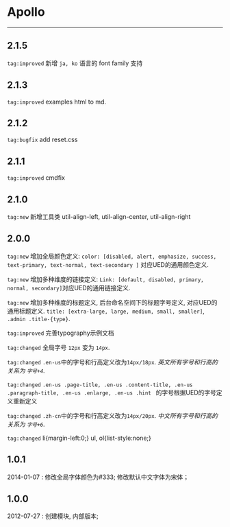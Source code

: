 # Apollo

---
## 2.1.5

`tag:improved` 新增 `ja, ko` 语言的 font family 支持

## 2.1.3

`tag:improved` examples html to md.

## 2.1.2

`tag:bugfix` add reset.css

## 2.1.1

`tag:improved` cmdfix

## 2.1.0

`tag:new` 新增工具类 util-align-left, util-align-center, util-align-right


## 2.0.0


`tag:new` 增加全局颜色定义: `color: [disabled, alert, emphasize, success, text-primary, text-normal, text-secondary ]` 对应UED的通用颜色定义.

`tag:new` 增加多种维度的链接定义: `Link: [default, disabled, primary, normal, secondary]`对应UED的通用链接定义.

`tag:new` 增加多种维度的标题定义, 后台命名空间下的标题字号定义, 对应UED的通用标题定义. `title: [extra-large, large, medium, small, smaller]`, `.admin .title-{type}`.

`tag:improved` 完善typography示例文档

`tag:changed` 全局字号 `12px` 变为 `14px`.

`tag:changed` `.en-us`中的字号和行高定义改为`14px/18px`. *英文所有字号和行高的关系为 `字号+4`*.

`tag:changed` `.en-us .page-title, .en-us .content-title, .en-us .paragraph-title, .en-us .enlarge, .en-us .hint ` 的字号根据UED的字号定义重新定义

`tag:changed` `.zh-cn`中的字号和行高定义改为`14px/20px`. *中文所有字号和行高的关系为 `字号+6`*.

`tag:changed` li{margin-left:0;} ul, ol{list-style:none;}

## 1.0.1

2014-01-07 : 修改全局字体颜色为#333; 修改默认中文字体为宋体；

## 1.0.0

2012-07-27 : 创建模块, 内部版本;

